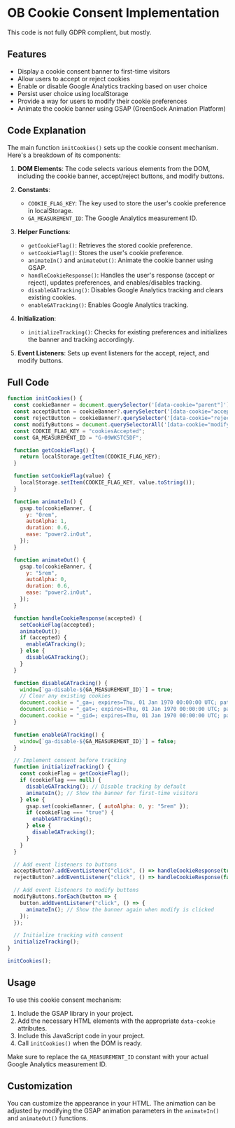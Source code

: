 # OB Cookie Consent Implementation

This code is not fully GDPR complient, but mostly.

## Features

- Display a cookie consent banner to first-time visitors
- Allow users to accept or reject cookies
- Enable or disable Google Analytics tracking based on user choice
- Persist user choice using localStorage
- Provide a way for users to modify their cookie preferences
- Animate the cookie banner using GSAP (GreenSock Animation Platform)

## Code Explanation

The main function `initCookies()` sets up the cookie consent mechanism. Here's a breakdown of its components:

1. **DOM Elements**: The code selects various elements from the DOM, including the cookie banner, accept/reject buttons, and modify buttons.

2. **Constants**: 
   - `COOKIE_FLAG_KEY`: The key used to store the user's cookie preference in localStorage.
   - `GA_MEASUREMENT_ID`: The Google Analytics measurement ID.

3. **Helper Functions**:
   - `getCookieFlag()`: Retrieves the stored cookie preference.
   - `setCookieFlag()`: Stores the user's cookie preference.
   - `animateIn()` and `animateOut()`: Animate the cookie banner using GSAP.
   - `handleCookieResponse()`: Handles the user's response (accept or reject), updates preferences, and enables/disables tracking.
   - `disableGATracking()`: Disables Google Analytics tracking and clears existing cookies.
   - `enableGATracking()`: Enables Google Analytics tracking.

4. **Initialization**:
   - `initializeTracking()`: Checks for existing preferences and initializes the banner and tracking accordingly.

5. **Event Listeners**: Sets up event listeners for the accept, reject, and modify buttons.

## Full Code

```javascript
function initCookies() {
  const cookieBanner = document.querySelector('[data-cookie="parent"]');
  const acceptButton = cookieBanner?.querySelector('[data-cookie="accept"]');
  const rejectButton = cookieBanner?.querySelector('[data-cookie="reject"]');
  const modifyButtons = document.querySelectorAll('[data-cookie="modify"]');
  const COOKIE_FLAG_KEY = "cookiesAccepted";
  const GA_MEASUREMENT_ID = "G-09WK5TC5DF";

  function getCookieFlag() {
    return localStorage.getItem(COOKIE_FLAG_KEY);
  }

  function setCookieFlag(value) {
    localStorage.setItem(COOKIE_FLAG_KEY, value.toString());
  }

  function animateIn() {
    gsap.to(cookieBanner, {
      y: "0rem",
      autoAlpha: 1,
      duration: 0.6,
      ease: "power2.inOut",
    });
  }

  function animateOut() {
    gsap.to(cookieBanner, {
      y: "5rem",
      autoAlpha: 0,
      duration: 0.6,
      ease: "power2.inOut",
    });
  }

  function handleCookieResponse(accepted) {
    setCookieFlag(accepted);
    animateOut();
    if (accepted) {
      enableGATracking();
    } else {
      disableGATracking();
    }
  }

  function disableGATracking() {
    window[`ga-disable-${GA_MEASUREMENT_ID}`] = true;
    // Clear any existing cookies
    document.cookie = "_ga=; expires=Thu, 01 Jan 1970 00:00:00 UTC; path=/;";
    document.cookie = "_gat=; expires=Thu, 01 Jan 1970 00:00:00 UTC; path=/;";
    document.cookie = "_gid=; expires=Thu, 01 Jan 1970 00:00:00 UTC; path=/;";
  }

  function enableGATracking() {
    window[`ga-disable-${GA_MEASUREMENT_ID}`] = false;
  }

  // Implement consent before tracking
  function initializeTracking() {
    const cookieFlag = getCookieFlag();
    if (cookieFlag === null) {
      disableGATracking(); // Disable tracking by default
      animateIn(); // Show the banner for first-time visitors
    } else {
      gsap.set(cookieBanner, { autoAlpha: 0, y: "5rem" });
      if (cookieFlag === "true") {
        enableGATracking();
      } else {
        disableGATracking();
      }
    }
  }

  // Add event listeners to buttons
  acceptButton?.addEventListener("click", () => handleCookieResponse(true));
  rejectButton?.addEventListener("click", () => handleCookieResponse(false));

  // Add event listeners to modify buttons
  modifyButtons.forEach(button => {
    button.addEventListener("click", () => {
      animateIn(); // Show the banner again when modify is clicked
    });
  });

  // Initialize tracking with consent
  initializeTracking();
}

initCookies();
```

## Usage

To use this cookie consent mechanism:

1. Include the GSAP library in your project.
2. Add the necessary HTML elements with the appropriate `data-cookie` attributes.
3. Include this JavaScript code in your project.
4. Call `initCookies()` when the DOM is ready.

Make sure to replace the `GA_MEASUREMENT_ID` constant with your actual Google Analytics measurement ID.

## Customization

You can customize the appearance in your HTML. The animation can be adjusted by modifying the GSAP animation parameters in the `animateIn()` and `animateOut()` functions.
